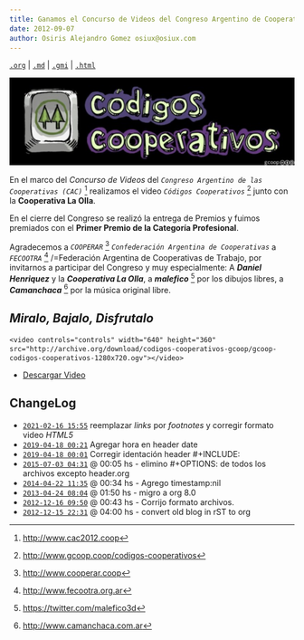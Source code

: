 ```yaml
---
title: Ganamos el Concurso de Videos del Congreso Argentino de Cooperativas
date: 2012-09-07
author: Osiris Alejandro Gomez osiux@osiux.com
---
```


[`.org`](https://gitlab.com/osiux/osiux.gitlab.io/-/raw/master/2012-09-07-gcoop-gano-concurso-imagenes-del-cooperativismo.org) |
[`.md`](https://gitlab.com/osiux/osiux.gitlab.io/-/raw/master/2012-09-07-gcoop-gano-concurso-imagenes-del-cooperativismo.md) |
[`.gmi`](gemini://gmi.osiux.com/2012-09-07-gcoop-gano-concurso-imagenes-del-cooperativismo.gmi) |
[`.html`](https://osiux.gitlab.io/2012-09-07-gcoop-gano-concurso-imagenes-del-cooperativismo.html)

![](img/gcoop-codigos-cooperativos.jpg)

En el marco del *Concurso de Videos* del
*`Congreso Argentino de las Cooperativas (CAC)`* [^1] realizamos el
video *`Códigos Cooperativos`* [^2] junto con la ****Cooperativa La
Olla****.

En el cierre del Congreso se realizó la entrega de Premios y fuimos
premiados con el ****Primer Premio de la Categoría Profesional****.

Agradecemos a *`COOPERAR`* [^3]
*`Confederación Argentina de Cooperativas`* a *`FECOOTRA`* [^4]
/=Federación Argentina de Cooperativas de Trabajo, por invitarnos a
participar del Congreso y muy especialmente: A ***Daniel Henriquez*** y
la ***Cooperativa La Olla***, a ***malefico*** [^5] por los dibujos
libres, a ***Camanchaca*** [^6] por la música original libre.

## *Miralo, Bajalo, Disfrutalo*

```{=html}
<video controls="controls" width="640" height="360" src="http://archive.org/download/codigos-cooperativos-gcoop/gcoop-codigos-cooperativos-1280x720.ogv"></video>

```
-   [Descargar
Video](http://archive.org/details/codigos-cooperativos-gcoop)

## ChangeLog

-   [`2021-02-16 15:55`](https://gitlab.com/osiux/osiux.gitlab.io/-/commit/a9b26a8414d08dec4e2366a30025c7b0571d0456)
reemplazar *links* por *footnotes* y corregir formato video *HTML5*
-   [`2019-04-18 00:21`](https://gitlab.com/osiux/osiux.gitlab.io/-/commit/e46ec52748a7ecc60f09c3b95e363e92eaa0bebc)
Agregar hora en header date
-   [`2019-04-18 00:01`](https://gitlab.com/osiux/osiux.gitlab.io/-/commit/5c8643b83930c6269569c76602608bd33f93008b)
Corregir identación header \#+INCLUDE:
-   [`2015-07-03 04:31`](https://gitlab.com/osiux/osiux.gitlab.io/-/commit/bbc3bbc728f2a3eeb4fe2e0a012ee5d8d613e3ef)
@ 00:05 hs - elimino \#+OPTIONS: de todos los archivos excepto
header.org
-   [`2014-04-22 11:35`](https://gitlab.com/osiux/osiux.gitlab.io/-/commit/74165280ffad770d1f8b8acbfa7f22b95459b52a)
@ 00:34 hs - Agrego timestamp:nil
-   [`2013-04-24 08:04`](https://gitlab.com/osiux/osiux.gitlab.io/-/commit/5ad3755a3df07cdfbdc75d56cae06db2fee4b5f2)
@ 01:50 hs - migro a org 8.0
-   [`2012-12-16 09:50`](https://gitlab.com/osiux/osiux.gitlab.io/-/commit/00977674c60135495c431e80cae66c249d08aa42)
@ 00:43 hs - Corrijo formato archivos.
-   [`2012-12-15 22:31`](https://gitlab.com/osiux/osiux.gitlab.io/-/commit/652199f438b8e3b7f52720e2dc19208c9bcd7651)
@ 04:00 hs - convert old blog in rST to org

[^1]: <http://www.cac2012.coop>

[^2]: <http://www.gcoop.coop/codigos-cooperativos>

[^3]: <http://www.cooperar.coop>

[^4]: <http://www.fecootra.org.ar>

[^5]: <https://twitter.com/malefico3d>

[^6]: <http://www.camanchaca.com.ar>

